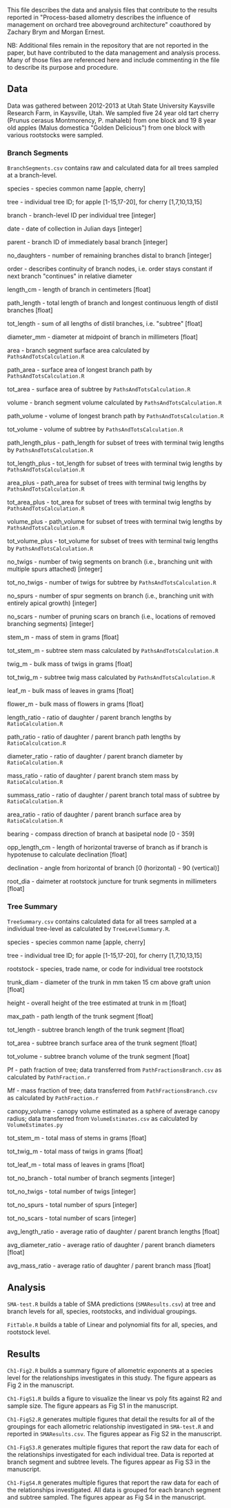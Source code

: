 This file describes the data and analysis files that contribute to the results
reported in "Process-based allometry describes the influence of management on
orchard tree aboveground architecture" coauthored by Zachary Brym and
Morgan Ernest. 

NB: Additional files remain in the repository that are not reported in the 
paper, but have contributed to the data management and analysis process. Many of
those files are referenced here and include commenting in the file to describe
its purpose and procedure.

## Data

Data was gathered between 2012-2013 at Utah State University Kaysville Research 
Farm, in Kaysville, Utah. We sampled five 24 year old tart cherry (Prunus 
cerasus Montmorency, P. mahaleb) from one block and 19 8 year old apples (Malus
domestica "Golden Delicious") from one block with various rootstocks were
sampled.

### Branch Segments 

`BranchSegments.csv` contains raw and calculated data for all trees
sampled at a branch-level.

species - species common name [apple, cherry]

tree - individual tree ID; for apple [1-15,17-20], for cherry [1,7,10,13,15]

branch - branch-level ID per individual tree [integer]

date - date of collection in Julian days [integer]

parent - branch ID of immediately basal branch [integer]

no_daughters - number of remaining branches distal to branch [integer]

order - describes continuity of branch nodes, i.e. order stays constant if next branch "continues" in relative diameter

length_cm - length of branch in centimeters [float]

path_length - total length of branch and longest continuous length of distil branches [float]

tot_length - sum of all lengths of distil branches, i.e. "subtree" [float]

diameter_mm - diameter at midpoint of branch in millimeters [float]

area - branch segment surface area calculated by `PathsAndTotsCalculation.R`

path_area - surface area of longest branch path by `PathsAndTotsCalculation.R`

tot_area - surface area of subtree by `PathsAndTotsCalculation.R`

volume - branch segment volume calculated by `PathsAndTotsCalculation.R`

path_volume - volume of longest branch path by `PathsAndTotsCalculation.R`

tot_volume - volume of subtree by `PathsAndTotsCalculation.R`

path_length_plus - path_length for subset of trees with terminal twig lengths by `PathsAndTotsCalculation.R`

tot_length_plus - tot_length for subset of trees with terminal twig lengths by `PathsAndTotsCalculation.R`

area_plus - path_area for subset of trees with terminal twig lengths by `PathsAndTotsCalculation.R`

tot_area_plus - tot_area for subset of trees with terminal twig lengths by `PathsAndTotsCalculation.R`

volume_plus - path_volume for subset of trees with terminal twig lengths by `PathsAndTotsCalculation.R`

tot_volume_plus - tot_volume for subset of trees with terminal twig lengths by `PathsAndTotsCalculation.R`

no_twigs - number of twig segments on branch (i.e., branching unit with multiple spurs attached) [integer]

tot_no_twigs - number of twigs for subtree by `PathsAndTotsCalculation.R`

no_spurs - number of spur segments on branch (i.e., branching unit with entirely apical growth) [integer]

no_scars - number of pruning scars on branch (i.e., locations of removed branching segments) [integer]

stem_m - mass of stem in grams [float]

tot_stem_m - subtree stem mass calculated by `PathsAndTotsCalculation.R`

twig_m - bulk mass of twigs in grams [float]

tot_twig_m - subtree twig mass calculated by `PathsAndTotsCalculation.R`

leaf_m - bulk mass of leaves in grams [float]

flower_m - bulk mass of flowers in grams [float]

length_ratio - ratio of daughter / parent branch lengths by `RatioCalculation.R`

path_ratio - ratio of daughter / parent branch path lengths by `RatioCalculcation.R`

diameter_ratio - ratio of daughter / parent branch diameter by `RatioCalculation.R`

mass_ratio - ratio of daughter / parent branch stem mass by `RatioCalculation.R`

summass_ratio - ratio of daughter / parent branch total mass of subtree by `RatioCalculation.R`

area_ratio - ratio of daughter / parent branch surface area by `RatioCalculation.R`

bearing - compass direction of branch at basipetal node [0 - 359]

opp_length_cm - length of horizontal traverse of branch as if branch is hypotenuse to calculate declination [float]

declination - angle from horizontal of branch [0 (horizontal) - 90 (vertical)]

root_dia - daimeter at rootstock juncture for trunk segments in millimeters [float]

### Tree Summary

`TreeSummary.csv` contains calculated data for all trees sampled at a individual 
tree-level as calculated by `TreeLevelSummary.R`.

species - species common name [apple, cherry]

tree - individual tree ID; for apple [1-15,17-20], for cherry [1,7,10,13,15]

rootstock - species, trade name, or code for individual tree rootstock

trunk_diam - diameter of the trunk in mm taken 15 cm above graft union [float]

height - overall height of the tree estimated at trunk in m [float]

max_path - path length of the trunk segment [float]

tot_length - subtree branch length of the trunk segment [float]

tot_area - subtree branch surface area of the trunk segment [float]

tot_volume - subtree branch volume of the trunk segment [float] 

Pf - path fraction of tree; data transferred from `PathFractionsBranch.csv` as calculated by `PathFraction.r`

Mf - mass fraction of tree; data transferred from `PathFractionsBranch.csv` as calculated by `PathFraction.r`

canopy_volume - canopy volume estimated as a sphere of average canopy radius; data transferred from `VolumeEstimates.csv` as calculated by `VolumeEstimates.py`

tot_stem_m - total mass of stems in grams [float]

tot_twig_m - total mass of twigs in grams [float]

tot_leaf_m - total mass of leaves in grams [float]

tot_no_branch - total number of branch segments [integer]

tot_no_twigs - total number of twigs [integer]

tot_no_spurs - total number of spurs [integer]

tot_no_scars - total number of scars [integer]

avg_length_ratio - average ratio of daughter / parent branch lengths [float]

avg_diameter_ratio - average ratio of daughter / parent branch diameters [float]

avg_mass_ratio - average ratio of daughter / parent branch mass [float]

## Analysis

`SMA-test.R` builds a table of SMA predictions (`SMAResults.csv`) at tree and
branch levels for all, species, rootstocks, and individual groupings.

`FitTable.R` builds a table of Linear and polynomial fits for all, species, and rootstock level.

## Results

`Ch1-Fig2.R` builds a summary figure of allometric exponents at a species
level for the relationships investigates in this study. The figure appears 
as Fig 2 in the manuscript.

`Ch1-FigS1.R` builds a figure to visualize the linear vs poly fits against R2 and sample size. The figure appears as Fig S1 in the manuscript.

`Ch1-FigS2.R` generates multiple figures that detail the results for all of the 
groupings for each allometric relationship investigated in `SMA-test.R` and 
reported in `SMAResults.csv`. The figures appear as Fig S2 in the manuscript.

`Ch1-FigS3.R` generates multiple figures that report the raw data for each of 
the relationships investigated for each individual tree. Data is reported at 
branch segment and subtree levels. The figures appear as Fig S3 in the 
manuscript.

`Ch1-FigS4.R` generates multiple figures that report the raw data for each of
the relationships investigated. All data is grouped for each branch segment
and subtree sampled. The figures appear as Fig S4 in the manuscript.